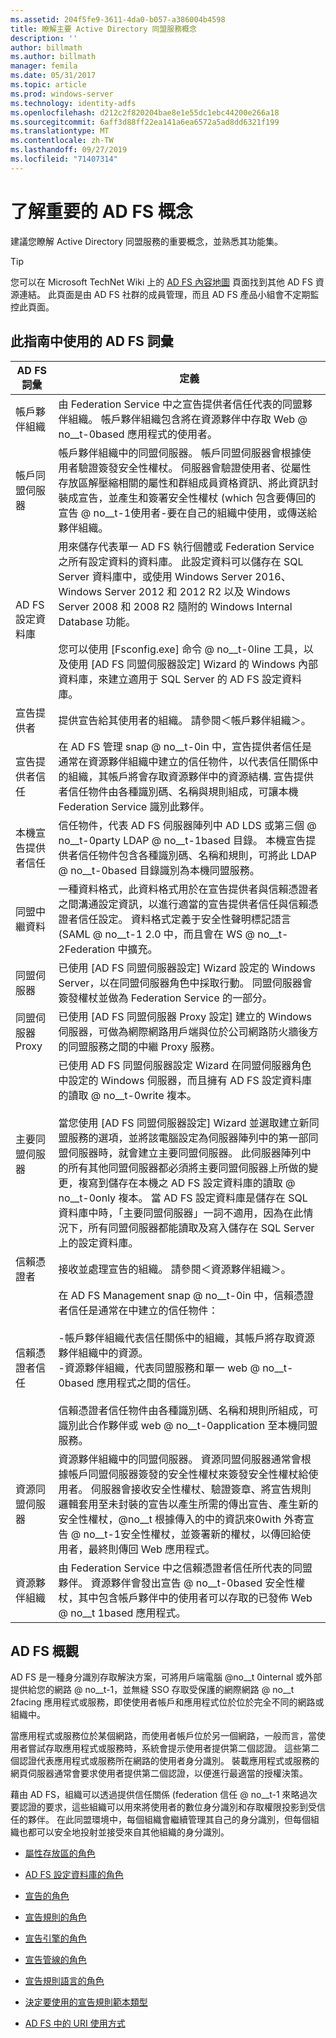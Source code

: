 ```yaml
---
ms.assetid: 204f5fe9-3611-4da0-b057-a386004b4598
title: 瞭解主要 Active Directory 同盟服務概念
description: ''
author: billmath
ms.author: billmath
manager: femila
ms.date: 05/31/2017
ms.topic: article
ms.prod: windows-server
ms.technology: identity-adfs
ms.openlocfilehash: d212c2f820204bae8e1e55dc1ebc44200e266a18
ms.sourcegitcommit: 6aff3d88ff22ea141a6ea6572a5ad8dd6321f199
ms.translationtype: MT
ms.contentlocale: zh-TW
ms.lasthandoff: 09/27/2019
ms.locfileid: "71407314"
---
```

# <a name="understanding-key-ad-fs-concepts"></a>了解重要的 AD FS 概念
建議您瞭解 Active Directory 同盟服務的重要概念，並熟悉其功能集。  
  
> [!TIP]  
> 您可以在 Microsoft TechNet Wiki 上的 [AD FS 內容地圖](https://social.technet.microsoft.com/wiki/contents/articles/2735.aspx) 頁面找到其他 AD FS 資源連結。 此頁面是由 AD FS 社群的成員管理，而且 AD FS 產品小組會不定期監控此頁面。  
  
## <a name="ad-fs-terminology-used-in-this-guide"></a>此指南中使用的 AD FS 詞彙  
  
|AD FS 詞彙|定義|  
|--------------|--------------|  
|帳戶夥伴組織|由 Federation Service 中之宣告提供者信任代表的同盟夥伴組織。 帳戶夥伴組織包含將在資源夥伴中存取 Web @ no__t-0based 應用程式的使用者。|  
|帳戶同盟伺服器|帳戶夥伴組織中的同盟伺服器。 帳戶同盟伺服器會根據使用者驗證簽發安全性權杖。 伺服器會驗證使用者、從屬性存放區解壓縮相關的屬性和群組成員資格資訊、將此資訊封裝成宣告，並產生和簽署安全性權杖 \(which 包含要傳回的宣告 @ no__t-1使用者-要在自己的組織中使用，或傳送給夥伴組織。|  
|AD FS 設定資料庫|用來儲存代表單一 AD FS 執行個體或 Federation Service 之所有設定資料的資料庫。 此設定資料可以儲存在 SQL Server 資料庫中，或使用 Windows Server 2016、Windows Server 2012 和 2012 R2 以及 Windows Server 2008 和 2008 R2 隨附的 Windows Internal Database 功能。 </br></br>您可以使用 [Fsconfig.exe] 命令 @ no__t-0line 工具，以及使用 [AD FS 同盟伺服器設定] Wizard 的 Windows 內部資料庫，來建立適用于 SQL Server 的 AD FS 設定資料庫。|  
|宣告提供者|提供宣告給其使用者的組織。 請參閱＜帳戶夥伴組織＞。|  
|宣告提供者信任|在 AD FS 管理 snap @ no__t-0in 中，宣告提供者信任是通常在資源夥伴組織中建立的信任物件，以代表信任關係中的組織，其帳戶將會存取資源夥伴中的資源結構. 宣告提供者信任物件由各種識別碼、名稱與規則組成，可讓本機 Federation Service 識別此夥伴。|  
|本機宣告提供者信任|信任物件，代表 AD FS 伺服器陣列中 AD LDS 或第三個 @ no__t-0party LDAP @ no__t-1based 目錄。 本機宣告提供者信任物件包含各種識別碼、名稱和規則，可將此 LDAP @ no__t-0based 目錄識別為本機同盟服務。|  
|同盟中繼資料|一種資料格式，此資料格式用於在宣告提供者與信賴憑證者之間溝通設定資訊，以進行適當的宣告提供者信任與信賴憑證者信任設定。 資料格式定義于安全性聲明標記語言 \(SAML @ no__t-1 2.0 中，而且會在 WS @ no__t-2Federation 中擴充。|  
|同盟伺服器|已使用 [AD FS 同盟伺服器設定] Wizard 設定的 Windows Server，以在同盟伺服器角色中採取行動。 同盟伺服器會簽發權杖並做為 Federation Service 的一部分。|  
|同盟伺服器 Proxy|已使用 [AD FS 同盟伺服器 Proxy 設定] 建立的 Windows 伺服器，可做為網際網路用戶端與位於公司網路防火牆後方的同盟服務之間的中繼 Proxy 服務。|  
|主要同盟伺服器|已使用 AD FS 同盟伺服器設定 Wizard 在同盟伺服器角色中設定的 Windows 伺服器，而且擁有 AD FS 設定資料庫的讀取 @ no__t-0write 複本。 </br></br> 當您使用 [AD FS 同盟伺服器設定] Wizard 並選取建立新同盟服務的選項，並將該電腦設定為伺服器陣列中的第一部同盟伺服器時，就會建立主要同盟伺服器。 此伺服器陣列中的所有其他同盟伺服器都必須將主要同盟伺服器上所做的變更，複寫到儲存在本機之 AD FS 設定資料庫的讀取 @ no__t-0only 複本。 當 AD FS 設定資料庫是儲存在 SQL 資料庫中時，「主要同盟伺服器」一詞不適用，因為在此情況下，所有同盟伺服器都能讀取及寫入儲存在 SQL Server 上的設定資料庫。|  
|信賴憑證者|接收並處理宣告的組織。 請參閱＜資源夥伴組織＞。|  
|信賴憑證者信任|在 AD FS Management snap @ no__t-0in 中，信賴憑證者信任是通常在中建立的信任物件：<br /><br />-帳戶夥伴組織代表信任關係中的組織，其帳戶將存取資源夥伴組織中的資源。<br />-資源夥伴組織，代表同盟服務和單一 web @ no__t-0based 應用程式之間的信任。<br /><br />信賴憑證者信任物件由各種識別碼、名稱和規則所組成，可識別此合作夥伴或 web @ no__t-0application 至本機同盟服務。|  
|資源同盟伺服器|資源夥伴組織中的同盟伺服器。 資源同盟伺服器通常會根據帳戶同盟伺服器簽發的安全性權杖來簽發安全性權杖給使用者。 伺服器會接收安全性權杖、驗證簽章、將宣告規則邏輯套用至未封裝的宣告以產生所需的傳出宣告、產生新的安全性權杖，@no__t 根據傳入的中的資訊來0with 外寄宣告 @ no__t-1安全性權杖，並簽署新的權杖，以傳回給使用者，最終則傳回 Web 應用程式。|  
|資源夥伴組織|由  Federation Service 中之信賴憑證者信任所代表的同盟夥伴。 資源夥伴會發出宣告 @ no__t-0based 安全性權杖，其中包含帳戶夥伴中的使用者可以存取的已發佈 Web @ no__t 1based 應用程式。|  
  
## <a name="overview-of-ad-fs"></a>AD FS 概觀  
AD FS 是一種身分識別存取解決方案，可將用戶端電腦 @no__t 0internal 或外部提供給您的網路 @ no__t-1，並無縫 SSO 存取受保護的網際網路 @ no__t 2facing 應用程式或服務，即使使用者帳戶和應用程式位於位於完全不同的網路或組織中。  
  
當應用程式或服務位於某個網路，而使用者帳戶位於另一個網路，一般而言，當使用者嘗試存取應用程式或服務時，系統會提示使用者提供第二個認證。 這些第二個認證代表應用程式或服務所在網路的使用者身分識別。 裝載應用程式或服務的網頁伺服器通常會要求使用者提供第二個認證，以便進行最適當的授權決策。  
  
藉由 AD FS，組織可以透過提供信任關係 \(federation 信任 @ no__t-1 來略過次要認證的要求，這些組織可以用來將使用者的數位身分識別和存取權限投影到受信任的夥伴。 在此同盟環境中，每個組織會繼續管理其自己的身分識別，但每個組織也都可以安全地投射並接受來自其他組織的身分識別。  
  
-   [屬性存放區的角色](The-Role-of-Attribute-Stores.md)  
  
-   [AD FS 設定資料庫的角色](The-Role-of-the-AD-FS-Configuration-Database.md)  
  
-   [宣告的角色](The-Role-of-Claims.md)  
  
-   [宣告規則的角色](The-Role-of-Claim-Rules.md)  
  
-   [宣告引擎的角色](The-Role-of-the-Claims-Engine.md)  
  
-   [宣告管線的角色](The-Role-of-the-Claims-Pipeline.md)  
  
-   [宣告規則語言的角色](The-Role-of-the-Claim-Rule-Language.md)  
  
-   [決定要使用的宣告規則範本類型](Determine-the-Type-of-Claim-Rule-Template-to-Use.md)  
  
-   [AD FS 中的 URI 使用方式](How-URIs-Are-Used-in-AD-FS.md)  
  

